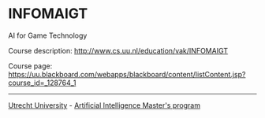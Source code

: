 # INFOMAIGT
AI for Game Technology

Course description: http://www.cs.uu.nl/education/vak/INFOMAIGT

Course page: https://uu.blackboard.com/webapps/blackboard/content/listContent.jsp?course_id=_128764_1

---
[Utrecht University](https://www.uu.nl/en) - [Artificial Intelligence Master's program](https://www.uu.nl/masters/en/artificial-intelligence)
